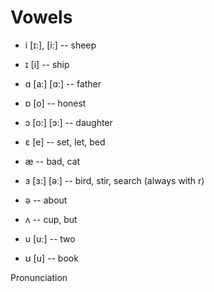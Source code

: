 # Vowels 
* i [ɪ:], [i:] -- sheep
* ɪ [i] -- ship

* ɑ [a:] [ɑ:] -- father 
* ɒ [o] -- honest 
* ɔ [o:] [ɔ:] -- daughter

* ɛ [e] -- set, let, bed
* æ  -- bad, cat
* ɜ [ɜ:] [əː] -- bird, stir, search (always with r)

* ə -- about
* ʌ -- cup, but

* u [u:] -- two
* ʊ [u] -- book

Pronunciation
